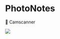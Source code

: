 # PhotoNotes
📱 Camscanner


![](https://dl.dropboxusercontent.com/s/4tlqojb4xy1uz6o/%D0%A1%D0%BA%D1%80%D0%B8%D0%BD%D1%88%D0%BE%D1%82%202017-03-07%2022.14.13.png?dl=0)
